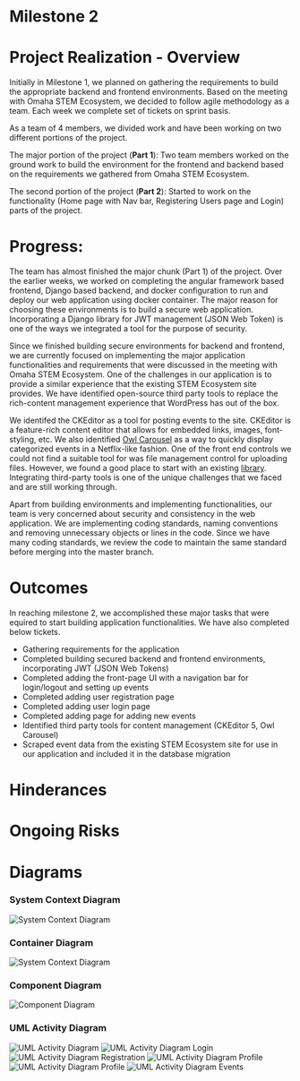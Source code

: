# Milestone 2

# Project Realization - Overview

Initially in Milestone 1, we planned on gathering the requirements to build the appropriate backend and frontend environments. Based on the meeting with Omaha STEM Ecosystem, we decided to follow agile methodology as a team. Each week we complete set of tickets on sprint basis.

As a team of 4 members, we divided work and have been working on two different portions of the project.

The major portion of the project (**Part 1**): Two team members worked on the ground work to build the environment for the frontend and backend based on the requirements we gathered from Omaha STEM Ecosystem.

The second portion of the project (**Part 2**): Started to work on the functionality (Home page with Nav bar, Registering Users page and Login) parts of the project.

# Progress:

The team has almost finished the major chunk (Part 1) of the project. Over the earlier weeks, we worked on completing the angular framework based frontend, Django based backend, and docker configuration to run and deploy our web application using docker container. The major reason for choosing these environments is to build a secure web application. Incorporating a Django library for JWT management (JSON Web Token) is one of the ways we integrated a tool for the purpose of security.


Since we finished building secure environments for backend and frontend, we are currently focused on implementing the major application functionalities and requirements that were discussed in the meeting with Omaha STEM Ecosystem. One of the challenges in our application is to provide a similar experience that the existing STEM Ecosystem site provides. We have identified open-source third party tools to replace the rich-content management experience that WordPress has out of the box.

We identifed the CKEditor as a tool for posting events to the site. CKEditor is a feature-rich content editor that allows for embedded links, images, font-styling, etc. We also identified [Owl Carousel](https://owlcarousel2.github.io/OwlCarousel2/) as a way to quickly display categorized events in a Netflix-like fashion. One of the front end controls we could not find a suitable tool for was file management control for uploading files. However, we found a good place to start with an existing [library](https://github.com/LukasMarx/angular-file-manager). Integrating third-party tools is one of the unique challenges that we faced and are still working through. 


Apart from building environments and implementing functionalities, our team is very concerned about security and consistency in the web application. We are implementing coding standards, naming conventions and removing unnecessary objects or lines in the code. Since we have many coding standards, we review the code to maintain the same standard before merging into the master branch. 

# Outcomes

In reaching milestone 2,  we accomplished these major tasks that were equired to start building application functionalities. We have also completed below tickets.
* Gathering requirements for the application
* Completed building secured backend and frontend environments, incorporating JWT (JSON Web Tokens)
* Completed adding the front-page UI with a navigation bar for login/logout and setting up events
* Completed adding user registration page
* Completed adding user login page
* Completed adding page for adding new events
* Identified third party tools for content management (CKEditor 5, Owl Carousel)
* Scraped event data from the existing STEM Ecosystem site for use in our application and included it in the database migration

# Hinderances

# Ongoing Risks


# Diagrams

### System Context Diagram
![System Context Diagram](pics/System_Context_Diagram.png "")

### Container Diagram
![System Context Diagram](pics/Container_Diagram.png "")

### Component Diagram
![Component Diagram](pics/Component_Level.jpg "")


### UML Activity Diagram
![UML Activity Diagram](pics/UML_Activity_Diagram.png "")
![UML Activity Diagram Login](pics/UAD_Login.png "")
![UML Activity Diagram Registration](pics/UAD_Registration.png "")
![UML Activity Diagram Profile](pics/UAD_Profile1.png "")
![UML Activity Diagram Profile](pics/UAD_Profile2.png "")
![UML Activity Diagram Events](pics/UAD_Event.png "")
